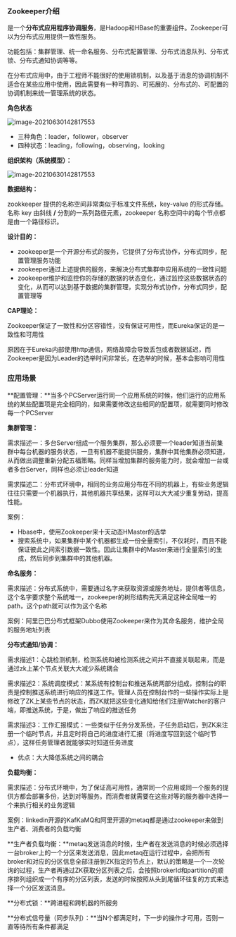 ### Zookeeper介绍

​	是一个**分布式应用程序协调服务**，是Hadoop和HBase的重要组件。Zookeeper可以为分布式应用提供一致性服务。

​	功能包括：集群管理、统一命名服务、分布式配置管理、分布式消息队列、分布式锁、分布式通知协调等等。

​	在分布式应用中，由于工程师不能很好的使用锁机制，以及基于消息的协调机制不适合在某些应用中使用，因此需要有一种可靠的、可拓展的、分布式的、可配置的协调机制来统一管理系统的状态。

**角色状态**

![image-20210630142817553](https://youcai922.github.io/99.src/img/image-20210630142817553.png)

- 三种角色：leader，follower，observer
- 四种状态：leading，following，observing，looking

**组织架构（系统模型）：**

![image-20210630142817553](https://youcai922.github.io/99.src/img/20210630143852.png)

**数据结构：**

zookkeeper 提供的名称空间非常类似于标准文件系统，key-value 的形式存储。名称 key 由斜线 **/** 分割的一系列路径元素，zookeeper 名称空间中的每个节点都是由一个路径标识。

**设计目的：**

- zookeeper是一个开源分布式的服务，它提供了分布式协作，分布式同步，配置管理服务功能
- zookeeper通过上述提供的服务，来解决分布式集群中应用系统的一致性问题
- zookeeper维护和监控你的存储的数据的状态变化，通过监控这些数据状态的变化，从而可以达到基于数据的集群管理，实现分布式协作，分布式同步，配置管理等

**CAP理论：**

Zookeeper保证了一致性和分区容错性，没有保证可用性，而Eureka保证的是一致性和可用性

原因在于Eureka内部使用http通信，网络故障会导致丢包或者数据延迟，而Zookeeper是因为Leader的选举时间非常长，在选举的时候，基本会影响可用性

### 应用场景

**配置管理：**当多个PCServer运行同一个应用系统的时候，他们运行的应用系统的某些配置项是完全相同的，如果需要修改这些相同的配置项，就需要同时修改每一个PCServer

**集群管理：**

需求描述一：多台Server组成一个服务集群，那么必须要一个leader知道当前集群中每台机器的服务状态，一旦有机器不能提供服务，集群中其他集群必须知道，从而做出调整重新分配五福策略。同样当增加集群的服务能力时，就会增加一台或者多台Server，同样也必须让leader知道

需求描述二：分布式环境中，相同的业务应用分布在不同的机器上，有些业务逻辑往往只需要一个机器执行，其他机器共享结果，这样可以大大减少重复劳动，提高性能。

案例：

- Hbase中，使用Zookeeper来十天动态HMaster的选举
- 搜索系统中，如果集群中某个机器都生成一份全量索引，不仅耗时，而且不能保证彼此之间索引数据一致性。因此让集群中的Master来进行全量索引的生成，然后同步到集群中的其他机器。

**命名服务：**

需求描述：分布式系统中，需要通过名字来获取资源或服务地址，提供者等信息，这个名字要求整个系统唯一，zookeeper的树形结构先天满足这种全局唯一的path，这个path就可以作为这个名称

案例：阿里巴巴分布式框架Dubbo使用Zookeeper来作为其命名服务，维护全局的服务地址列表

**分布式通知/协调：**

需求描述1​：心跳检测机制，检测系统和被检测系统之间并不直接关联起来，而是通过zk上某个节点关联大大减少系统耦合

需求描述2：系统调度模式：某系统有控制台和推送系统两部分组成，控制台的职责是控制推送系统进行响应的推送工作。管理人员在控制台作的一些操作实际上是修改了ZK上某些节点的状态，而ZK就把这些变化通知给他们注册Watcher的客户端，即推送系统，于是，做出了响应的推送任务

需求描述3：工作汇报模式：一些类似于任务分发系统，子任务启动后，到ZK来注册一个临时节点，并且定时将自己的进度进行汇报（将进度写回到这个临时节点），这样任务管理者就能够实时知道任务进度

- 优点：大大降低系统之间的耦合

**负载均衡：**

需求描述：分布式环境中，为了保证高可用性，通常同一个应用或同一个服务的提供方都会部署多份，达到对等服务。而消费者就需要在这些对等的服务器中选择一个来执行相关的业务逻辑

案例：linkedin开源的KafKaMQ和阿里开源的metaq都是通过zookeeper来做到生产者、消费者的负载均衡

​	**生产者负载均衡：**metaq发送消息的时候，生产者在发送消息的时候必须选择一台broker上的一个分区来发送消息，因此metaq在运行过程中，会把所有broker和对应的分区信息全部注册到ZK指定的节点上，默认的策略是一个一次轮询的过程，生产者再通过ZK获取分区列表之后，会按照brokerId和partition的顺序排列组织成一个有序的分区列表，发送的时候按照从头到尾循环往复的方式来选择一个分区发送消息。

**分布式锁：**跨进程和跨机器的所服务

**分布式信号量（同步队列）：**当N个都满足时，下一步的操作才可用，否则一直等待所有条件都满足

